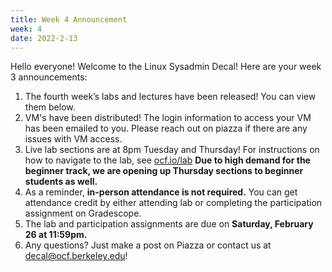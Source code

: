 ```yaml
---
title: Week 4 Announcement
week: 4
date: 2022-2-13
---
```


Hello everyone! Welcome to the Linux Sysadmin Decal! Here are your week 3 announcements:

1. The fourth week’s labs and lectures have been released! You can view them below.
2. VM's have been distributed! The login information to access your VM has been emailed to you. Please reach out on piazza if there are any issues with VM access.
3. Live lab sections are at 8pm Tuesday and Thursday! For instructions on how to navigate to the lab, see [ocf.io/lab](https://ocf.io/lab) **Due to high demand for the beginner track, we are opening up Thursday sections to beginner students as well.**
4. As a reminder, **in-person attendance is not required.** You can get attendance credit by either attending lab or completing the participation assignment on Gradescope.
7. The lab and participation assignments are due on **Saturday, February 26 at 11:59pm.**
7. Any questions? Just make a post on Piazza or contact us at [decal@ocf.berkeley.edu](mailto:decal@ocf.berkeley.edu)!